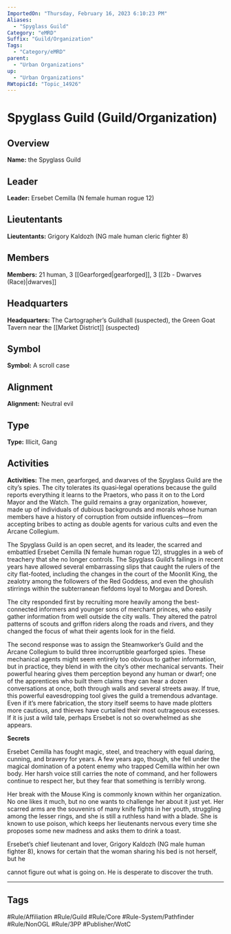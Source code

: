 ```yaml
---
ImportedOn: "Thursday, February 16, 2023 6:10:23 PM"
Aliases:
  - "Spyglass Guild"
Category: "eMRD"
Suffix: "Guild/Organization"
Tags:
  - "Category/eMRD"
parent:
  - "Urban Organizations"
up:
  - "Urban Organizations"
RWtopicId: "Topic_14926"
---
```

# Spyglass Guild (Guild/Organization)
## Overview
**Name:** the Spyglass Guild

## Leader
**Leader:** Ersebet Cemilla (N female human rogue 12)

## Lieutentants
**Lieutentants:** Grigory Kaldozh (NG male human cleric fighter 8)

## Members
**Members:** 21 human, 3 [[Gearforged|gearforged]], 3 [[2b - Dwarves (Race)|dwarves]]

## Headquarters
**Headquarters:** The Cartographer’s Guildhall (suspected), the Green Goat Tavern near the [[Market District]] (suspected)

## Symbol
**Symbol:** A scroll case

## Alignment
**Alignment:** Neutral evil

## Type
**Type:** Illicit, Gang

## Activities
**Activities:** The men, gearforged, and dwarves of the Spyglass Guild are the city’s spies. The city tolerates its quasi‑legal operations because the guild reports everything it learns to the Praetors, who pass it on to the Lord Mayor and the Watch. The guild remains a gray organization, however, made up of individuals of dubious backgrounds and morals whose human members have a history of corruption from outside influences—from accepting bribes to acting as double agents for various cults and even the Arcane Collegium.

The Spyglass Guild is an open secret, and its leader, the scarred and embattled Ersebet Cemilla (N female human rogue 12), struggles in a web of treachery that she no longer controls. The Spyglass Guild’s failings in recent years have allowed several embarrassing slips that caught the rulers of the city flat-footed, including the changes in the court of the Moonlit King, the zealotry among the followers of the Red Goddess, and even the ghoulish stirrings within the subterranean fiefdoms loyal to Morgau and Doresh.

The city responded first by recruiting more heavily among the best-connected informers and younger sons of merchant princes, who easily gather information from well outside the city walls. They altered the patrol patterns of scouts and griffon riders along the roads and rivers, and they changed the focus of what their agents look for in the field.

The second response was to assign the Steamworker’s Guild and the Arcane Collegium to build three incorruptible gearforged spies. These mechanical agents might seem entirely too obvious to gather information, but in practice, they blend in with the city’s other mechanical servants. Their powerful hearing gives them perception beyond any human or dwarf; one of the apprentices who built them claims they can hear a dozen conversations at once, both through walls and several streets away. If true, this powerful eavesdropping tool gives the guild a tremendous advantage. Even if it’s mere fabrication, the story itself seems to have made plotters more cautious, and thieves have curtailed their most outrageous excesses. If it is just a wild tale, perhaps Ersebet is not so overwhelmed as she appears.

**Secrets**

Ersebet Cemilla has fought magic, steel, and treachery with equal daring, cunning, and bravery for years. A few years ago, though, she fell under the magical domination of a potent enemy who trapped Cemilla within her own body. Her harsh voice still carries the note of command, and her followers continue to respect her, but they fear that something is terribly wrong.

Her break with the Mouse King is commonly known within her organization. No one likes it much, but no one wants to challenge her about it just yet. Her scarred arms are the souvenirs of many knife fights in her youth, struggling among the lesser rings, and she is still a ruthless hand with a blade. She is known to use poison, which keeps her lieutenants nervous every time she proposes some new madness and asks them to drink a toast.

Ersebet’s chief lieutenant and lover, Grigory Kaldozh (NG male human fighter 8), knows for certain that the woman sharing his bed is not herself, but he 

cannot figure out what is going on. He is desperate to discover the truth.


---
## Tags
#Rule/Affiliation #Rule/Guild #Rule/Core #Rule-System/Pathfinder #Rule/NonOGL #Rule/3PP #Publisher/WotC

